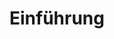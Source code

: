 ---
moduleTitle: Einführung
unitTitle: Einführung
title: Einführung
module: 0
unit: 0
subunit: 0
type: video
---